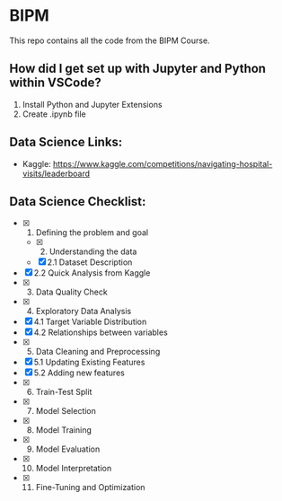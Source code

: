 # BIPM

This repo contains all the code from the BIPM Course.

## How did I get set up with Jupyter and Python within VSCode?

1. Install Python and Jupyter Extensions
2. Create .ipynb file

## Data Science Links:
- Kaggle: https://www.kaggle.com/competitions/navigating-hospital-visits/leaderboard

## Data Science Checklist:

- [x] 1. Defining the problem and goal
  - [x] 2. Understanding the data
  - [x] 2.1 Dataset Description
- [x] 2.2 Quick Analysis from Kaggle
- [x] 3. Data Quality Check
- [x] 4. Exploratory Data Analysis
- [x] 4.1 Target Variable Distribution 
- [x] 4.2 Relationships between variables
- [x] 5. Data Cleaning and Preprocessing
- [x] 5.1 Updating Existing Features
- [x] 5.2 Adding new features
- [x] 6. Train-Test Split
- [x] 7. Model Selection
- [x] 8. Model Training
- [x] 9. Model Evaluation
- [x] 10. Model Interpretation
- [x] 11. Fine-Tuning and Optimization
